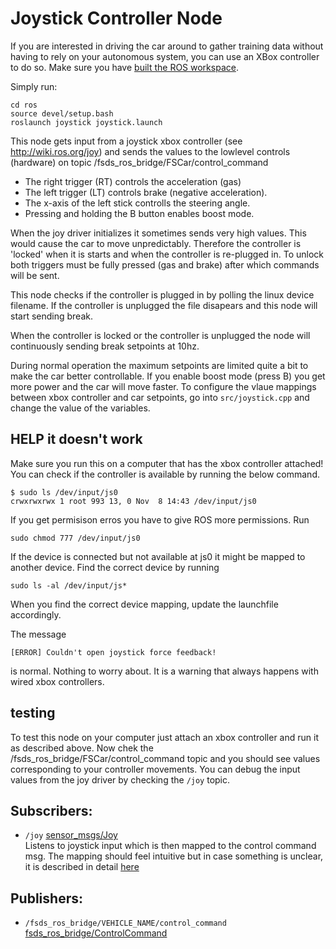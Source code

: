 # Joystick Controller Node 

If you are interested in driving the car around to gather training data without having to rely on your autonomous system, you can use an XBox controller to do so. 
Make sure you have [built the ROS workspace](building-ros.md).

Simply run:

```
cd ros
source devel/setup.bash
roslaunch joystick joystick.launch
```

This node gets input from a joystick xbox controller (see http://wiki.ros.org/joy) and sends the values to the lowlevel controls (hardware) on topic /fsds_ros_bridge/FSCar/control_command 

* The right trigger (RT) controls the acceleration (gas) 
* The left trigger (LT) controls brake (negative acceleration).
* The x-axis of the left stick controlls the steering angle.
* Pressing and holding the B button enables boost mode.

When the joy driver initializes it sometimes sends very high values. 
This would cause the car to move unpredictably.
Therefore the controller is 'locked' when it is starts and when the controller is re-plugged in.
To unlock both triggers must be fully pressed (gas and brake) after which commands will be sent.

This node checks if the controller is plugged in by polling the linux device filename. 
If the controller is unplugged the file disapears and this node will start sending break.

When the controller is locked or the controller is unplugged the node will continuously sending break setpoints at 10hz.

During normal operation the maximum setpoints are limited quite a bit to make the car better controllable.
If you enable boost mode (press B) you get more power and the car will move faster.
To configure the vlaue mappings between xbox controller and car setpoints, go into `src/joystick.cpp` and change the value of the variables.

## HELP it doesn't work
Make sure you run this on a computer that has the xbox controller attached!
You can check if the controller is available by running the below command.
```
$ sudo ls /dev/input/js0
crwxrwxrwx 1 root 993 13, 0 Nov  8 14:43 /dev/input/js0
```

If you get permisison erros you have to give ROS more permissions. Run
```
sudo chmod 777 /dev/input/js0
```

If the device is connected but not available at js0 it might be mapped to another device.
Find the correct device by running
```
sudo ls -al /dev/input/js*
```
When you find the correct device mapping, update the launchfile accordingly.

The message
```
[ERROR] Couldn't open joystick force feedback!
```
is normal. Nothing to worry about. It is a warning that always happens with wired xbox controllers.

## testing
To test this node on your computer just attach an xbox controller and run it as described above.
Now chek the /fsds_ros_bridge/FSCar/control_command topic and you should see values corresponding to your controller movements.
You can debug the input values from the joy driver by checking the `/joy` topic.

## Subscribers:
- `/joy` [sensor_msgs/Joy](http://docs.ros.org/melodic/api/sensor_msgs/html/msg/Joy.html)   
  Listens to joystick input which is then mapped to the control command msg. The mapping should feel intuitive but in case something is unclear, it is described in detail [here](../ros/src/fsds_ros_bridge/src/joystick.cpp) 

## Publishers:
- `/fsds_ros_bridge/VEHICLE_NAME/control_command` [fsds_ros_bridge/ControlCommand](../ros/src/fsds_ros_bridge/msg/ControlCommand.msg) 

